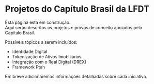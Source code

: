 # Projetos do Capítulo Brasil da LFDT

Esta página está em construção.  
Aqui serão descritos os projetos e provas de conceito apoiados pelo Capítulo Brasil.

Possíveis tópicos a serem incluídos:
- Identidade Digital  
- Tokenização de Ativos Imobiliários  
- Integração com o Real Digital (DREX)  
- Framework Ptah  

Em breve adicionaremos informações detalhadas sobre cada iniciativa.
